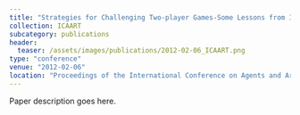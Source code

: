 ```yaml
---
title: "Strategies for Challenging Two-player Games-Some Lessons from Iterated Traveler's Dilemma"
collection: ICAART
subcategory: publications
header: 
  teaser: /assets/images/publications/2012-02-06_ICAART.png
type: "conference"
venue: "2012-02-06"
location: "Proceedings of the International Conference on Agents and Artificial Intelligence (ICAART)"
---
```


Paper description goes here.